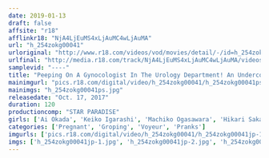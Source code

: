 ```yaml
---
date: 2019-01-13
draft: false
affsite: "r18"
afflinkr18: "NjA4LjEuMS4xLjAuMC4wLjAuMA"
url: "h_254zokg00041"
urloriginal: "http://www.r18.com/videos/vod/movies/detail/-/id=h_254zokg00041"
urlfinal: "http://media.r18.com/track/NjA4LjEuMS4xLjAuMC4wLjAuMA/videos/vod/movies/detail/-/id=h_254zokg00041"
samplevid: "----"
title: "Peeping On A Gynocologist In The Urology Department! An Undercover Hidden Camera Observation"
mainimgurl: "pics.r18.com/digital/video/h_254zokg00041/h_254zokg00041ps.jpg"
mainimgs: "h_254zokg00041ps.jpg"
releasedate: "Oct. 17, 2017"
duration: 120
productioncomp: "STAR PARADISE"
girls: ['Ai Okada', 'Keiko Igarashi', 'Machiko Ogasawara', 'Hikari Sakamoto', 'Asami Kurusu']
categories: ['Pregnant', 'Groping', 'Voyeur', 'Pranks']
imgurls: ['pics.r18.com/digital/video/h_254zokg00041/h_254zokg00041jp-1.jpg', 'pics.r18.com/digital/video/h_254zokg00041/h_254zokg00041jp-2.jpg', 'pics.r18.com/digital/video/h_254zokg00041/h_254zokg00041jp-3.jpg', 'pics.r18.com/digital/video/h_254zokg00041/h_254zokg00041jp-4.jpg', 'pics.r18.com/digital/video/h_254zokg00041/h_254zokg00041jp-5.jpg', 'pics.r18.com/digital/video/h_254zokg00041/h_254zokg00041jp-6.jpg', 'pics.r18.com/digital/video/h_254zokg00041/h_254zokg00041jp-7.jpg', 'pics.r18.com/digital/video/h_254zokg00041/h_254zokg00041jp-8.jpg', 'pics.r18.com/digital/video/h_254zokg00041/h_254zokg00041jp-9.jpg', 'pics.r18.com/digital/video/h_254zokg00041/h_254zokg00041jp-10.jpg', 'pics.r18.com/digital/video/h_254zokg00041/h_254zokg00041jp-11.jpg', 'pics.r18.com/digital/video/h_254zokg00041/h_254zokg00041jp-12.jpg', 'pics.r18.com/digital/video/h_254zokg00041/h_254zokg00041jp-13.jpg', 'pics.r18.com/digital/video/h_254zokg00041/h_254zokg00041jp-14.jpg', 'pics.r18.com/digital/video/h_254zokg00041/h_254zokg00041jp-15.jpg', 'pics.r18.com/digital/video/h_254zokg00041/h_254zokg00041jp-16.jpg', 'pics.r18.com/digital/video/h_254zokg00041/h_254zokg00041jp-17.jpg', 'pics.r18.com/digital/video/h_254zokg00041/h_254zokg00041jp-18.jpg', 'pics.r18.com/digital/video/h_254zokg00041/h_254zokg00041jp-19.jpg', 'pics.r18.com/digital/video/h_254zokg00041/h_254zokg00041jp-20.jpg']
imgs: ['h_254zokg00041jp-1.jpg', 'h_254zokg00041jp-2.jpg', 'h_254zokg00041jp-3.jpg', 'h_254zokg00041jp-4.jpg', 'h_254zokg00041jp-5.jpg', 'h_254zokg00041jp-6.jpg', 'h_254zokg00041jp-7.jpg', 'h_254zokg00041jp-8.jpg', 'h_254zokg00041jp-9.jpg', 'h_254zokg00041jp-10.jpg', 'h_254zokg00041jp-11.jpg', 'h_254zokg00041jp-12.jpg', 'h_254zokg00041jp-13.jpg', 'h_254zokg00041jp-14.jpg', 'h_254zokg00041jp-15.jpg', 'h_254zokg00041jp-16.jpg', 'h_254zokg00041jp-17.jpg', 'h_254zokg00041jp-18.jpg', 'h_254zokg00041jp-19.jpg', 'h_254zokg00041jp-20.jpg']
---
```

